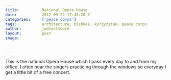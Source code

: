 ```yaml
---
title:			National Opera House
date:			2012-09-22 17:43:28 Z
categories:		['peace corps']
tags:			architecture, bishkek, kyrgyzstan, peace corps
author:			judsonlmoore
layout:			post
image:			


---
```


This is the national Opera House which I pass every day to and from my office. I often hear the singers practicing through the windows so everyday I get a little bit of a free concert.
